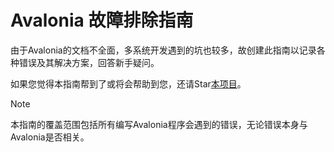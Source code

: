 # Avalonia 故障排除指南

由于Avalonia的文档不全面，多系统开发遇到的坑也较多，故创建此指南以记录各种错误及其解决方案，回答新手疑问。

如果您觉得本指南帮到了或将会帮助到您，还请Star[本项目](https://github.com/metaone01/avalonia-troubleshooting-guidebook)。

> [!NOTE]
> 本指南的覆盖范围包括所有编写Avalonia程序会遇到的错误，无论错误本身与Avalonia是否相关。